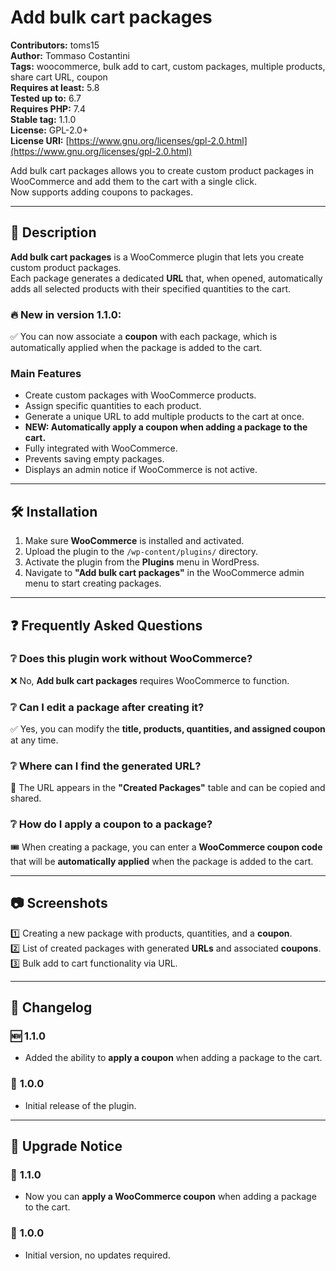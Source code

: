 # Add bulk cart packages

**Contributors:** toms15  
**Author:** Tommaso Costantini  
**Tags:** woocommerce, bulk add to cart, custom packages, multiple products, share cart URL, coupon  
**Requires at least:** 5.8  
**Tested up to:** 6.7  
**Requires PHP:** 7.4  
**Stable tag:** 1.1.0  
**License:** GPL-2.0+  
**License URI:** [https://www.gnu.org/licenses/gpl-2.0.html](https://www.gnu.org/licenses/gpl-2.0.html)  

Add bulk cart packages allows you to create custom product packages in WooCommerce and add them to the cart with a single click.  
Now supports adding coupons to packages.

---

## 📌 Description  
**Add bulk cart packages** is a WooCommerce plugin that lets you create custom product packages.  
Each package generates a dedicated **URL** that, when opened, automatically adds all selected products with their specified quantities to the cart.  

### 🔥 **New in version 1.1.0:**  
✅ You can now associate a **coupon** with each package, which is automatically applied when the package is added to the cart.

### **Main Features**  
- Create custom packages with WooCommerce products.  
- Assign specific quantities to each product.  
- Generate a unique URL to add multiple products to the cart at once.  
- **NEW: Automatically apply a coupon when adding a package to the cart.**  
- Fully integrated with WooCommerce.  
- Prevents saving empty packages.  
- Displays an admin notice if WooCommerce is not active.  

---

## 🛠 Installation  
1. Make sure **WooCommerce** is installed and activated.  
2. Upload the plugin to the `/wp-content/plugins/` directory.  
3. Activate the plugin from the **Plugins** menu in WordPress.  
4. Navigate to **"Add bulk cart packages"** in the WooCommerce admin menu to start creating packages.  

---

## ❓ Frequently Asked Questions  

### ❔ Does this plugin work without WooCommerce?  
❌ No, **Add bulk cart packages** requires WooCommerce to function.  

### ❔ Can I edit a package after creating it?  
✅ Yes, you can modify the **title, products, quantities, and assigned coupon** at any time.  

### ❔ Where can I find the generated URL?  
🔗 The URL appears in the **"Created Packages"** table and can be copied and shared.  

### ❔ How do I apply a coupon to a package?  
🎟️ When creating a package, you can enter a **WooCommerce coupon code** that will be **automatically applied** when the package is added to the cart.  

---

## 📷 Screenshots  
1️⃣ Creating a new package with products, quantities, and a **coupon**.  
2️⃣ List of created packages with generated **URLs** and associated **coupons**.  
3️⃣ Bulk add to cart functionality via URL.  

---

## 📜 Changelog  

### 🆕 **1.1.0**  
- Added the ability to **apply a coupon** when adding a package to the cart.  

### 🏁 **1.0.0**  
- Initial release of the plugin.  

---

## 🔔 Upgrade Notice  

### 🚀 **1.1.0**  
- Now you can **apply a WooCommerce coupon** when adding a package to the cart.  

### 🏁 **1.0.0**  
- Initial version, no updates required.  